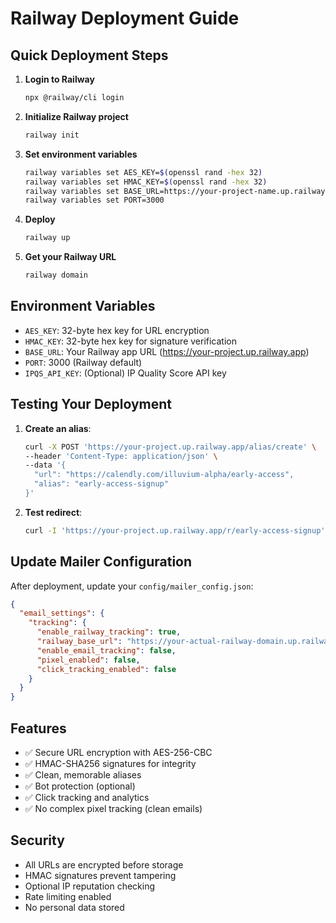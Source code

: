 # Railway Deployment Guide

## Quick Deployment Steps

1. **Login to Railway**
   ```bash
   npx @railway/cli login
   ```

2. **Initialize Railway project**
   ```bash
   railway init
   ```

3. **Set environment variables**
   ```bash
   railway variables set AES_KEY=$(openssl rand -hex 32)
   railway variables set HMAC_KEY=$(openssl rand -hex 32)
   railway variables set BASE_URL=https://your-project-name.up.railway.app
   railway variables set PORT=3000
   ```

4. **Deploy**
   ```bash
   railway up
   ```

5. **Get your Railway URL**
   ```bash
   railway domain
   ```

## Environment Variables

- `AES_KEY`: 32-byte hex key for URL encryption
- `HMAC_KEY`: 32-byte hex key for signature verification
- `BASE_URL`: Your Railway app URL (https://your-project.up.railway.app)
- `PORT`: 3000 (Railway default)
- `IPQS_API_KEY`: (Optional) IP Quality Score API key

## Testing Your Deployment

1. **Create an alias**:
   ```bash
   curl -X POST 'https://your-project.up.railway.app/alias/create' \
   --header 'Content-Type: application/json' \
   --data '{
     "url": "https://calendly.com/illuvium-alpha/early-access",
     "alias": "early-access-signup"
   }'
   ```

2. **Test redirect**:
   ```bash
   curl -I 'https://your-project.up.railway.app/r/early-access-signup'
   ```

## Update Mailer Configuration

After deployment, update your `config/mailer_config.json`:

```json
{
  "email_settings": {
    "tracking": {
      "enable_railway_tracking": true,
      "railway_base_url": "https://your-actual-railway-domain.up.railway.app",
      "enable_email_tracking": false,
      "pixel_enabled": false,
      "click_tracking_enabled": false
    }
  }
}
```

## Features

- ✅ Secure URL encryption with AES-256-CBC
- ✅ HMAC-SHA256 signatures for integrity
- ✅ Clean, memorable aliases
- ✅ Bot protection (optional)
- ✅ Click tracking and analytics
- ✅ No complex pixel tracking (clean emails)

## Security

- All URLs are encrypted before storage
- HMAC signatures prevent tampering
- Optional IP reputation checking
- Rate limiting enabled
- No personal data stored
